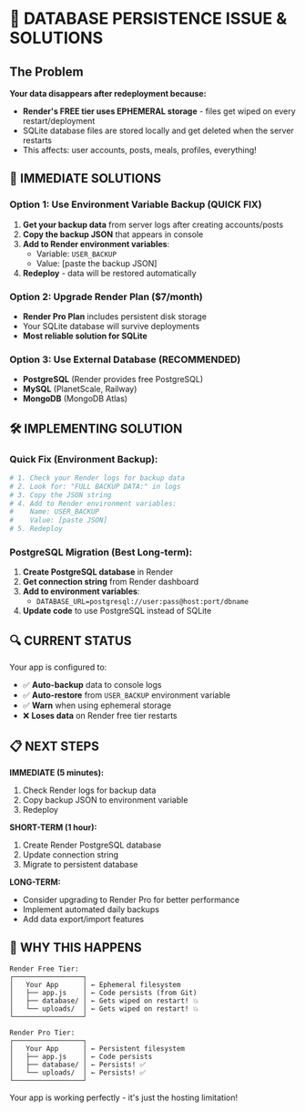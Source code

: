 # 🚨 DATABASE PERSISTENCE ISSUE & SOLUTIONS

## The Problem
**Your data disappears after redeployment because:**
- **Render's FREE tier uses EPHEMERAL storage** - files get wiped on every restart/deployment
- SQLite database files are stored locally and get deleted when the server restarts
- This affects: user accounts, posts, meals, profiles, everything!

## 🔧 IMMEDIATE SOLUTIONS

### Option 1: Use Environment Variable Backup (QUICK FIX)
1. **Get your backup data** from server logs after creating accounts/posts
2. **Copy the backup JSON** that appears in console
3. **Add to Render environment variables**:
   - Variable: `USER_BACKUP`
   - Value: [paste the backup JSON]
4. **Redeploy** - data will be restored automatically

### Option 2: Upgrade Render Plan ($7/month)
- **Render Pro Plan** includes persistent disk storage
- Your SQLite database will survive deployments
- **Most reliable solution for SQLite**

### Option 3: Use External Database (RECOMMENDED)
- **PostgreSQL** (Render provides free PostgreSQL)
- **MySQL** (PlanetScale, Railway)
- **MongoDB** (MongoDB Atlas)

## 🛠️ IMPLEMENTING SOLUTION

### Quick Fix (Environment Backup):
```bash
# 1. Check your Render logs for backup data
# 2. Look for: "FULL BACKUP DATA:" in logs
# 3. Copy the JSON string
# 4. Add to Render environment variables:
#    Name: USER_BACKUP
#    Value: [paste JSON]
# 5. Redeploy
```

### PostgreSQL Migration (Best Long-term):
1. **Create PostgreSQL database** in Render
2. **Get connection string** from Render dashboard
3. **Add to environment variables**:
   - `DATABASE_URL=postgresql://user:pass@host:port/dbname`
4. **Update code** to use PostgreSQL instead of SQLite

## 🔍 CURRENT STATUS

Your app is configured to:
- ✅ **Auto-backup** data to console logs
- ✅ **Auto-restore** from `USER_BACKUP` environment variable
- ✅ **Warn** when using ephemeral storage
- ❌ **Loses data** on Render free tier restarts

## 📋 NEXT STEPS

**IMMEDIATE (5 minutes):**
1. Check Render logs for backup data
2. Copy backup JSON to environment variable
3. Redeploy

**SHORT-TERM (1 hour):**
1. Create Render PostgreSQL database
2. Update connection string
3. Migrate to persistent database

**LONG-TERM:**
- Consider upgrading to Render Pro for better performance
- Implement automated daily backups
- Add data export/import features

## 🚀 WHY THIS HAPPENS

```
Render Free Tier:
┌─────────────────┐
│   Your App      │ ← Ephemeral filesystem
│   ├── app.js    │ ← Code persists (from Git)
│   ├── database/ │ ← Gets wiped on restart! 💥
│   └── uploads/  │ ← Gets wiped on restart! 💥
└─────────────────┘

Render Pro Tier:
┌─────────────────┐
│   Your App      │ ← Persistent filesystem
│   ├── app.js    │ ← Code persists
│   ├── database/ │ ← Persists! ✅
│   └── uploads/  │ ← Persists! ✅
└─────────────────┘
```

Your app is working perfectly - it's just the hosting limitation!



